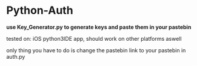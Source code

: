 # Python-Auth
**use Key_Generator.py to generate keys and paste them in your pastebin**

tested on: iOS python3IDE app, should work on other platforms aswell

only thing you have to do is change the pastebin link to your pastebin in auth.py
